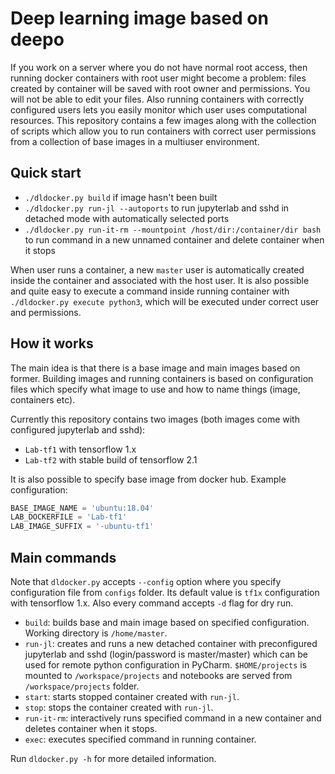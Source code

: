 # Deep learning image based on deepo

If you work on a server where you do not have normal root access, then running docker containers with root user might become a problem: files created by container will be saved with root owner and permissions. You will not be able to edit your files. Also running containers with correctly configured users lets you easily monitor which user uses computational resources. This repository contains a few images along with the collection of scripts which allow you to run containers with correct user permissions from a collection of base images in a multiuser environment.

## Quick start

- `./dldocker.py build` if image hasn't been built
- `./dldocker.py run-jl --autoports` to run jupyterlab and sshd in detached mode with automatically selected ports
- `./dldocker.py run-it-rm --mountpoint /host/dir:/container/dir bash` to run command in a new unnamed container and delete container when it stops

When user runs a container, a new `master` user is automatically created inside the container and associated with the host user. It is also possible and quite easy to execute a command inside running container with `./dldocker.py execute python3`, which will be executed under correct user and permissions.

## How it works

The main idea is that there is a base image and main images based on former. Building images and running containers is based on configuration files which specify what image to use and how to name things (image, containers etc).

Currently this repository contains two images (both images come with configured jupyterlab and sshd):

- `Lab-tf1` with tensorflow 1.x
- `Lab-tf2` with stable build of tensorflow 2.1

It is also possible to specify base image from docker hub. Example configuration:

```python
BASE_IMAGE_NAME = 'ubuntu:18.04'
LAB_DOCKERFILE = 'Lab-tf1'
LAB_IMAGE_SUFFIX = '-ubuntu-tf1'
```

## Main commands

Note that `dldocker.py` accepts `--config` option where you specify configuration file from `configs` folder. Its default value is `tf1x` configuration with tensorflow 1.x. Also every command accepts `-d` flag for dry run.

- `build`: builds base and main image based on specified configuration. Working directory is `/home/master`.
- `run-jl`: creates and runs a new detached container with preconfigured jupyterlab and sshd (login/password is master/master) which can be used for remote python configuration in PyCharm. `$HOME/projects` is mounted to `/workspace/projects` and notebooks are served from `/workspace/projects` folder.
- `start`: starts stopped container created with `run-jl`.
- `stop`: stops the container created with `run-jl`.
- `run-it-rm`: interactively runs specified command in a new container and deletes container when it stops.
- `exec`: executes specified command in running container.

Run `dldocker.py -h` for more detailed information.
